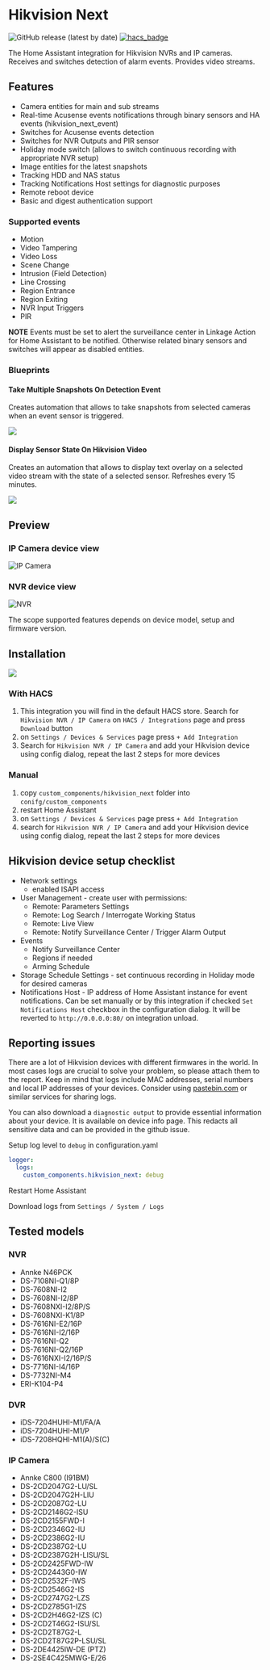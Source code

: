# Hikvision Next

![GitHub release (latest by date)](https://img.shields.io/github/v/release/maciej-or/hikvision_next?style=flat-square) [![hacs_badge](https://img.shields.io/badge/HACS-Default-orange.svg)](https://github.com/hacs/integration)

The Home Assistant integration for Hikvision NVRs and IP cameras. Receives and switches detection of alarm events. Provides video streams.

## Features

- Camera entities for main and sub streams
- Real-time Acusense events notifications through binary sensors and HA events (hikvision_next_event)
- Switches for Acusense events detection
- Switches for NVR Outputs and PIR sensor
- Holiday mode switch (allows to switch continuous recording with appropriate NVR setup)
- Image entities for the latest snapshots
- Tracking HDD and NAS status
- Tracking Notifications Host settings for diagnostic purposes
- Remote reboot device
- Basic and digest authentication support

### Supported events

- Motion
- Video Tampering
- Video Loss
- Scene Change
- Intrusion (Field Detection)
- Line Crossing
- Region Entrance
- Region Exiting
- NVR Input Triggers
- PIR

**NOTE**
Events must be set to alert the surveillance center in Linkage Action for Home Assistant to be notified. Otherwise related binary sensors and switches will appear as disabled entities.

### Blueprints

#### Take Multiple Snapshots On Detection Event

Creates automation that allows to take snapshots from selected cameras when an event sensor is triggered.

[<img src="https://my.home-assistant.io/badges/blueprint_import.svg">](https://my.home-assistant.io/redirect/blueprint_import/?blueprint_url=https://github.com/maciej-or/hikvision_next/blob/main/blueprints/take_pictures_on_motion_detection.yaml)

#### Display Sensor State On Hikvision Video

Creates an automation that allows to display text overlay on a selected video stream with the state of a selected sensor. Refreshes every 15 minutes.

[<img src="https://my.home-assistant.io/badges/blueprint_import.svg">](https://my.home-assistant.io/redirect/blueprint_import/?blueprint_url=https://github.com/maciej-or/hikvision_next/blob/main/blueprints/display_sensor_state_on_hikvision_video.yaml)

## Preview

### IP Camera device view
![IP Camera](/assets/ipcam.jpg "IP Camera device view")

### NVR device view
![NVR](/assets/nvr.jpg "NVR device view")

The scope supported features depends on device model, setup and firmware version.

## Installation

[<img src="https://my.home-assistant.io/badges/hacs_repository.svg">](https://my.home-assistant.io/redirect/hacs_repository/?owner=maciej-or&repository=hikvision_next&category=integration)

### With HACS

1. This integration you will find in the default HACS store. Search for `Hikvision NVR / IP Camera` on `HACS / Integrations` page and press `Download` button
2. on `Settings / Devices & Services` page press `+ Add Integration`
3. Search for `Hikvision NVR / IP Camera` and add your Hikvision device using config dialog, repeat the last 2 steps for more devices

### Manual

1. copy `custom_components/hikvision_next` folder into `conifg/custom_components`
2. restart Home Assistant
3. on `Settings / Devices & Services` page press `+ Add Integration`
4. search for `Hikvision NVR / IP Camera` and add your Hikvision device using config dialog, repeat the last 2 steps for more devices

## Hikvision device setup checklist

- Network settings
  - enabled ISAPI access
- User Management - create user with permissions:
  - Remote: Parameters Settings
  - Remote: Log Search / Interrogate Working Status
  - Remote: Live View
  - Remote: Notify Surveillance Center / Trigger Alarm Output
- Events
  - Notify Surveillance Center
  - Regions if needed
  - Arming Schedule
- Storage Schedule Settings - set continuous recording in Holiday mode for desired cameras
- Notifications Host - IP address of Home Assistant instance for event notifications. Can be set manually or by this integration if checked `Set Notifications Host` checkbox in the configuration dialog. It will be reverted to `http://0.0.0.0:80/` on integration unload.

## Reporting issues

There are a lot of Hikvision devices with different firmwares in the world. In most cases logs are crucial to solve your problem, so please attach them to the report.
Keep in mind that logs include MAC addresses, serial numbers and local IP addresses of your devices. Consider using [pastebin.com](https://pastebin.com) or similar services for sharing logs.

You can also download a `diagnostic output` to provide essential information about your device. It is available on device info page. This redacts all sensitive data and can be provided in the github issue.

Setup log level to `debug` in configuration.yaml

```yaml
logger:
  logs:
    custom_components.hikvision_next: debug
```

Restart Home Assistant

Download logs from `Settings / System / Logs`

## Tested models

### NVR

- Annke N46PCK
- DS-7108NI-Q1/8P
- DS-7608NI-I2
- DS-7608NI-I2/8P
- DS-7608NXI-I2/8P/S
- DS-7608NXI-K1/8P
- DS-7616NI-E2/16P
- DS-7616NI-I2/16P
- DS-7616NI-Q2
- DS-7616NI-Q2/16P
- DS-7616NXI-I2/16P/S
- DS-7716NI-I4/16P
- DS-7732NI-M4
- ERI-K104-P4

### DVR

- iDS-7204HUHI-M1/FA/A
- iDS-7204HUHI-M1/P
- iDS-7208HQHI-M1(A)/S(C)

### IP Camera

- Annke C800 (I91BM)
- DS-2CD2047G2-LU/SL
- DS-2CD2047G2H-LIU
- DS-2CD2087G2-LU
- DS-2CD2146G2-ISU
- DS-2CD2155FWD-I
- DS-2CD2346G2-IU
- DS-2CD2386G2-IU
- DS-2CD2387G2-LU
- DS-2CD2387G2H-LISU/SL
- DS-2CD2425FWD-IW
- DS-2CD2443G0-IW
- DS-2CD2532F-IWS
- DS-2CD2546G2-IS
- DS-2CD2747G2-LZS
- DS-2CD2785G1-IZS
- DS-2CD2H46G2-IZS (C)
- DS-2CD2T46G2-ISU/SL
- DS-2CD2T87G2-L
- DS-2CD2T87G2P-LSU/SL
- DS-2DE4425IW-DE (PTZ)
- DS-2SE4C425MWG-E/26
